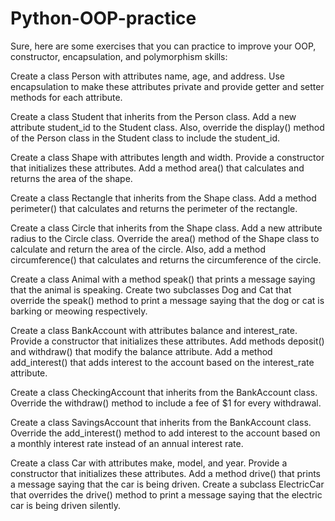 # Python-OOP-practice
Sure, here are some exercises that you can practice to improve your OOP, constructor, encapsulation, and polymorphism skills:

Create a class Person with attributes name, age, and address. Use encapsulation to make these attributes private and provide getter and setter methods for each attribute.

Create a class Student that inherits from the Person class. Add a new attribute student_id to the Student class. Also, override the display() method of the Person class in the Student class to include the student_id.

Create a class Shape with attributes length and width. Provide a constructor that initializes these attributes. Add a method area() that calculates and returns the area of the shape.

Create a class Rectangle that inherits from the Shape class. Add a method perimeter() that calculates and returns the perimeter of the rectangle.

Create a class Circle that inherits from the Shape class. Add a new attribute radius to the Circle class. Override the area() method of the Shape class to calculate and return the area of the circle. Also, add a method circumference() that calculates and returns the circumference of the circle.

Create a class Animal with a method speak() that prints a message saying that the animal is speaking. Create two subclasses Dog and Cat that override the speak() method to print a message saying that the dog or cat is barking or meowing respectively.

Create a class BankAccount with attributes balance and interest_rate. Provide a constructor that initializes these attributes. Add methods deposit() and withdraw() that modify the balance attribute. Add a method add_interest() that adds interest to the account based on the interest_rate attribute.

Create a class CheckingAccount that inherits from the BankAccount class. Override the withdraw() method to include a fee of $1 for every withdrawal.

Create a class SavingsAccount that inherits from the BankAccount class. Override the add_interest() method to add interest to the account based on a monthly interest rate instead of an annual interest rate.

Create a class Car with attributes make, model, and year. Provide a constructor that initializes these attributes. Add a method drive() that prints a message saying that the car is being driven. Create a subclass ElectricCar that overrides the drive() method to print a message saying that the electric car is being driven silently.
